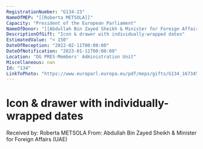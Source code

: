 ```yaml
---
RegistrationNumber: "G134-23"
NameOfMEP: "[[Roberta METSOLA]]"
Capacity: "President of the European Parliament"
NameOfDonor: "[[Abdullah Bin Zayed Sheikh & Minister for Foreign Affairs (UAE)]]"
DescriptionOfGift: "Icon & drawer with individually-wrapped dates"
EstimatedValue: "< 150"
DateOfReception: "2022-02-11T00:00:00"
DateOfNotification: "2023-01-11T00:00:00"
Location: "DG PRES-Members' Administration Unit"
Miscellaneous: nan
Id: "134"
LinkToPhoto: "https://www.europarl.europa.eu/pdf/meps/gifts/G134_1673458061131.jpg#"
---
```


# Icon & drawer with individually-wrapped dates

Received by: Roberta METSOLA
From: Abdullah Bin Zayed Sheikh & Minister for Foreign Affairs (UAE)
